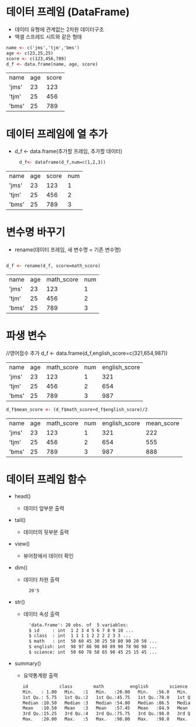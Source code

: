 # 데이터 프레임 (DataFrame)
  - 데이터 유형에 관계없는 2차원 데이터구조
  - 엑셀 스프레드 시트와 같은 형태
  ~~~html
  name <- c('jms','tjm','bms')
  age <- c(23,25,25)
  score <- c(123,456,789)
  d_f <- data.frame(name, age, score)
  ~~~
  ||||
  |:-|:-|:-|
  |name|age|score|
  |'jms'|23|123|
  |'tjm'|25|456|
  |'bms'|25|789|

# 데이터 프레임에 열 추가
  
  - d_f <- data.frame(추가할 프레임, 추가할 데이터)
    
   ~~~html
        d_f<- dataframe(d_f,num=c(1,2,3))
   ~~~
   |||||
  |:-|:-|:-|:-|
  |name|age|score|num|
  |'jms'|23|123|1|
  |'tjm'|25|456|2|
  |'bms'|25|789|3|
  
  
      
# 변수명 바꾸기
  - rename(데이터 프레임, 새 변수명 = 기존 변수명)
  ~~~html
  
  d_f <- rename(d_f, score=math_score)
  
  ~~~
  |||||
  |:-|:-|:-|:-|
  |name|age|math_score|num|
  |'jms'|23|123|1|
  |'tjm'|25|456|2|
  |'bms'|25|789|3|

  
# 파생 변수
  //영어점수 추가
  d_f <- data.frame(d_f,english_score=c(321,654,987))
  
  ||||||
  |:-|:-|:-|:-|:-|
  |name|age|math_score|num|english_score|
  |'jms'|23|123|1|321|
  |'tjm'|25|456|2|654|
  |'bms'|25|789|3|987|
  
  ~~~html
  d_f$mean_score <- (d_f$math_score+d_f$english_score)/2
  ~~~
  
  |||||||
  |:-|:-|:-|:-|:-|:-|
  |name|age|math_score|num|english_score|mean_score|
  |'jms'|23|123|1|321|222|
  |'tjm'|25|456|2|654|555|
  |'bms'|25|789|3|987|888|
  

  
# 데이터 프레임 함수
  
   - head()
     - 데이터 앞부분 출력
   - tail()
      - 데이터의 뒷부분 출력
   - view()
      - 뷰어창에서 데이터 확인
   - dim()
      - 데이터 차원 출력
        ~~~html
          20'5
        ~~~
      
   - str()
      - 데이터 속성 출력
        ~~~html
          'data.frame':	20 obs. of  5 variables:
          $ id     : int  1 2 3 4 5 6 7 8 9 10 ...
          $ class  : int  1 1 1 1 2 2 2 2 3 3 ...
          $ math   : int  50 60 45 30 25 50 80 90 20 50 ...
          $ english: int  98 97 86 98 80 89 90 78 98 98 ...
          $ science: int  50 60 78 58 65 98 45 25 15 45 ...
        ~~~
   - summary()
      - 요약통계량 출력
      ~~~html
         id            class        math          english        science     
         Min.   : 1.00   Min.   :1   Min.   :20.00   Min.   :56.0   Min.   :12.00  
         1st Qu.: 5.75   1st Qu.:2   1st Qu.:45.75   1st Qu.:78.0   1st Qu.:45.00  
         Median :10.50   Median :3   Median :54.00   Median :86.5   Median :62.50  
         Mean   :10.50   Mean   :3   Mean   :57.45   Mean   :84.9   Mean   :59.45  
         3rd Qu.:15.25   3rd Qu.:4   3rd Qu.:75.75   3rd Qu.:98.0   3rd Qu.:78.00  
         Max.   :20.00   Max.   :5   Max.   :90.00   Max.   :98.0   Max.   :98.00  
      ~~~
  
  
